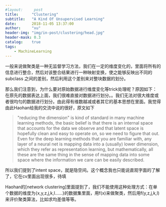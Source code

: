 ```yaml
---
#layout:     post
title:      "Clustering"
subtitle:   "A Kind Of Unsupervised Learning"
date:       2018-11-05 13:37:00
author:     "xu"
header-img: "img/in-post/clustering/head.jpg"
header-mask: 0.3
catalog:    true
tags:
    - MachineLearning
---
```


一般来说做聚类是一种无监督学习方法，我们在一定的维度变化的，里面将所有的信息进行整合，然后对该整合结果进行一种映射变换，使之能够反映出不同的subclass 之间的差别，然后利用这个差别来对整块数据的划分。

那么我们注意到，为什么要对原始数据进行维度变化等trick处理呢？原因如下：在原先的数据表达上面，我们很难直接对数据进行划分。。我们无法对很大维度或者很均匀的数据进行划分。由此得有维数越减或者其它的基本思想在里面。我觉得由此Haohan给我的交流中说的很好，原文如下
>"reducing the dimension" is kind of standard in many machine learning methods, the basic belief is that there is an internal space that accounts for the data we observe and that latent space is hopefully clean and easy to operate on, so we need to figure that out. Even for the deep learning methods that you are familiar with, any layer of a neural net is mapping data into a (usually) lower dimension, which they refer as representation learning, but mathematically, all these are the same thing in the sense of mapping data into some space where the information we care can be easily described.

所以我们提到了intent space，就是隐空间。这个概念我也只能说直观字面的了解了，它在cv里面出现很多，待填


Haohan的[network clustering]里面提到了，我们不能使用这种处理方式：在单个数据的维度为{x,y,z,j,k,l……}的数据集里面，用f(x)来做聚类，然后用f(y,z,j,k,l)来评价聚类算法，比如求均差值等等。